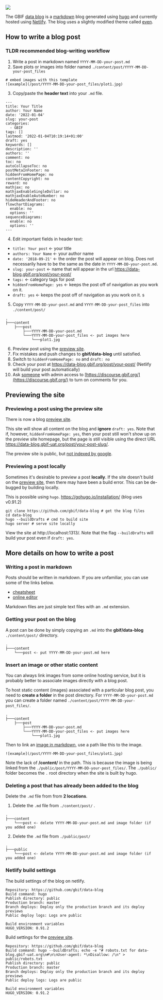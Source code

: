 
![](https://raw.githubusercontent.com/gbif/data-blog/master/static/logo.png)

The GBIF [data blog](https://data-blog.gbif.org/) is a [markdown](https://github.com/adam-p/markdown-here/wiki/Markdown-Cheatsheet) blog generated using [hugo](https://gohugo.io/) and currently hosted using [Netlify](https://www.netlify.com/).  The blog uses a slightly modified theme called [even](https://github.com/olOwOlo/hugo-theme-even).  

How to write a blog post 
------
### TLDR recommended blog-writing workflow 

1. Write a post in markdown named `YYYY-MM-DD-your-post.md` 
2. Save plots or images into folder named `./content/post/YYYY-MM-DD-your-post_files`

```
# embed images with this template
![example](/post/YYYY-MM-DD-your-post_files/plot1.jpg)
```

3. Copy/paste the **header text** into your `.md` file. 
```
---
title: Your Title
author: Your Name
date: '2022-01-04'
slug: your-post
categories:
  - GBIF
tags: []
lastmod: '2022-01-04T10:19:14+01:00'
draft: yes
keywords: []
description: ''
authors: ''
comment: no
toc: no
autoCollapseToc: no
postMetaInFooter: no
hiddenFromHomePage: no
contentCopyright: no
reward: no
mathjax: no
mathjaxEnableSingleDollar: no
mathjaxEnableAutoNumber: no
hideHeaderAndFooter: no
flowchartDiagrams:
  enable: no
  options: ''
sequenceDiagrams:
  enable: no
  options: ''
---

```
4. Edit important fields in header text: 
 
 - `title: Your post` <- your title 
 - `authors: Your Name` <- your author name
 - `date: '2018-09-21'` <- the order the post will appear on blog. Does not necessarily have to be the same as the date in  `YYYY-MM-DD-your-post.md`. 
 - `slug: your-post` <- name that will appear in the url https://data-blog.gbif.org/post/your-post/  
 - `tags:` <- category tags for post
 - `hiddenFromHomePage: yes` <- keeps the post off of navigation as you work on it. 
 - `draft: yes` <- keeps the post off of navigation as you work on it. s
5. Copy `YYYY-MM-DD-your-post.md` and `YYYY-MM-DD-your-post_files` into `./content/post/`
```
.
├───content
    ├───post
        ├───YYYY-MM-DD-your-post.md
        └───YYYY-MM-DD-your-post_files <- put images here
            └───plot1.jpg
```
6. Preview post using the [preview site](https://data-blog.gbif-uat.org/).
7. Fix mistakes and push changes to **gbif/data-blog** until satisfied. 
8. Switch to `hiddenFromHomePage: no` and `draft: no`
9. Check your post at https://data-blog.gbif.org/post/your-post/ (Netlify will build your post automatically)
10. Ask [someone](https://github.com/jhnwllr) with admin access to [https://discourse.gbif.org/](https://discourse.gbif.org/) to turn on comments for you.  

Previewing the site
------
### Previewing a post using the preview site

There is now a blog [preview site](https://data-blog.gbif-uat.org/). 

This site will show all content on the blog and **ignore** `draft: yes`. Note that if, however, `hiddenFromHomePage: yes`, then your post still won't show up on the preview site homepage, but the page is still visible using the direct URL https://data-blog.gbif-uat.org/post/your-post-slug/.

The preview site is public, but [not indexed by google](https://data-blog.gbif-uat.org/robots.txt). 

### Previewing a post locally 


Sometimes it's desirable to preview a post **locally**. If the site doesn't build on the [preview site](https://data-blog.gbif-uat.org/), then there may have been a build error. This can be de-bugged by building locally. 

This is possible using `hugo`. https://gohugo.io/installation/ (blog uses v0.91.2)

```shell
git clone https://github.com/gbif/data-blog # get the blog files
cd data-blog
hugo --buildDrafts # cmd to build site
hugo server # serve site locally  
```

View the site at http://localhost:1313/. Note that the flag `--buildDrafts` will build your post even if `draft: yes`. 

More details on how to write a post
------
### Writing a post in markdown

Posts should be written in markdown. If you are unfamiliar, you can use some of the links below. 

* [cheatsheet](https://github.com/adam-p/markdown-here/wiki/Markdown-Cheatsheet)
* [online editor](https://stackedit.io/app#)

Markdown files are just simple text files with an `.md` extension. 

### Getting your post on the blog 

A post can be done by simply copying an `.md` into the **gbif/data-blog** `./content/post/` directory. 

```
.
├───content
    └───post <- put YYYY-MM-DD-your-post.md here
```

### Insert an image or other static content 

You can always link images from some online hosting service, but it is probably better to associate images directly with a blog post. 

To host static content (images) associated with a particular blog post, you need to **create a folder** in the post directory. For `YYYY-MM-DD-your-post.md` you can create a folder named `./content/post/YYYY-MM-DD-your-post_files/`. 

```
.
├───content
    ├───post
        ├───YYYY-MM-DD-your-post.md
        └───YYYY-MM-DD-your-post_files <- put images here
            └───plot1.jpg
```

Then to link an [image in markdown](https://github.com/adam-p/markdown-here/wiki/Markdown-Cheatsheet#images), use a path like this to the image. 

```
![example](/post/YYYY-MM-DD-your-post_files/plot1.jpg)
```
Note the lack of **/content/** in the path. This is because the image is being linked from the `./public/post/YYYY-MM-DD-your-post_files/`. The `./public/` folder becomes the `.` root directory when the site is built by hugo.  

### Deleting a post that has already been added to the blog 

Delete the `.md` file from from **2 locations**.

1. Delete the `.md` file from `./content/post/` .

```
.
├───content
    └───post <- delete YYYY-MM-DD-your-post.md and image folder (if you added one)
```

2. Delete the `.md` file from `./public/post/`

```
.
├───public
    └───post <- delete YYYY-MM-DD-your-post.md and image folder (if you added one)
```


### Netlify build settings 

The build settings of the blog on netlify. 

```
Repository: https://github.com/gbif/data-blog
Build command: hugo
Publish directory: public
Production branch: master
Branch deploys: Deploy only the production branch and its deploy previews
Public deploy logs: Logs are public

Build environment variables
HUGO_VERSION: 0.91.2
```

Build settings for the [preview site](https://data-blog.gbif-uat.org/).

```
Repository: https://github.com/gbif/data-blog
Build command: hugo --buildDrafts; echo -e "# robots.txt for data-blog.gbif-uat.org\n#\n\nUser-agent: *\nDisallow: /\n" > public/robots.txt
Publish directory: public
Production branch: master
Branch deploys: Deploy only the production branch and its deploy previews
Public deploy logs: Logs are public

Build environment variables
HUGO_VERSION: 0.91.2
```


